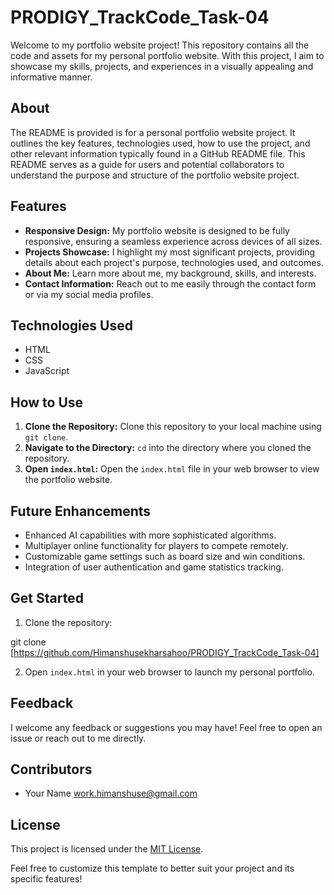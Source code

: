 # PRODIGY_TrackCode_Task-04

Welcome to my portfolio website project! This repository contains all the code and assets for my personal portfolio website. With this project, I aim to showcase my skills, projects, and experiences in a visually appealing and informative manner.

## About

The README is provided is for a personal portfolio website project. It outlines the key features, technologies used, how to use the project, and other relevant information typically found in a GitHub README file. This README serves as a guide for users and potential collaborators to understand the purpose and structure of the portfolio website project.

## Features

- **Responsive Design:** My portfolio website is designed to be fully responsive, ensuring a seamless experience across devices of all sizes.
- **Projects Showcase:** I highlight my most significant projects, providing details about each project's purpose, technologies used, and outcomes.
- **About Me:** Learn more about me, my background, skills, and interests.
- **Contact Information:** Reach out to me easily through the contact form or via my social media profiles.

## Technologies Used

- HTML
- CSS
- JavaScript

## How to Use

1. **Clone the Repository:** Clone this repository to your local machine using `git clone`.
2. **Navigate to the Directory:** `cd` into the directory where you cloned the repository.
3. **Open `index.html`:** Open the `index.html` file in your web browser to view the portfolio website.

## Future Enhancements

- Enhanced AI capabilities with more sophisticated algorithms.
- Multiplayer online functionality for players to compete remotely.
- Customizable game settings such as board size and win conditions.
- Integration of user authentication and game statistics tracking.

## Get Started

1. Clone the repository:

git clone [https://github.com/Himanshusekharsahoo/PRODIGY_TrackCode_Task-04]

2. Open `index.html` in your web browser to launch my personal portfolio.

## Feedback

I welcome any feedback or suggestions you may have! Feel free to open an issue or reach out to me directly.

## Contributors

- Your Name <work.himanshuse@gmail.com>

## License

This project is licensed under the [MIT License](LICENSE).

Feel free to customize this template to better suit your project and its specific features!
